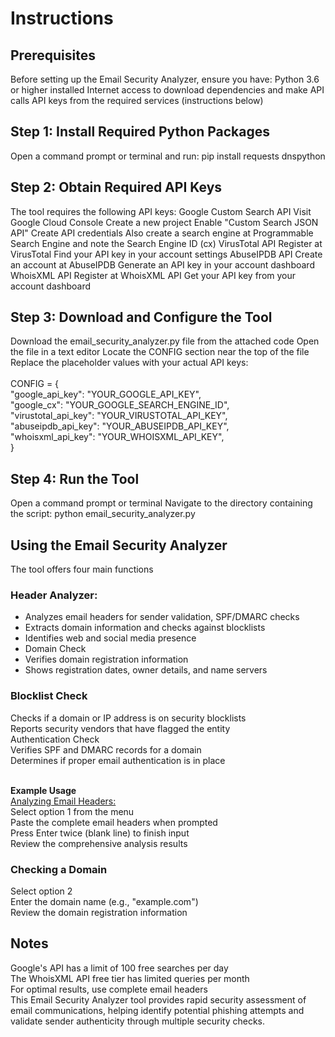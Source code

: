 <h1>Instructions</h1>
<h2>Prerequisites</h2>
Before setting up the Email Security Analyzer, ensure you have:
Python 3.6 or higher installed
Internet access to download dependencies and make API calls
API keys from the required services (instructions below)

<h2>Step 1: Install Required Python Packages</h2>
Open a command prompt or terminal and run:
pip install requests dnspython

<h2>Step 2: Obtain Required API Keys</h2>
The tool requires the following API keys:
Google Custom Search API
Visit Google Cloud Console
Create a new project
Enable "Custom Search JSON API"
Create API credentials
Also create a search engine at Programmable Search Engine and note the Search Engine ID (cx) 
VirusTotal API
Register at VirusTotal
Find your API key in your account settings
AbuseIPDB API
Create an account at AbuseIPDB
Generate an API key in your account dashboard
WhoisXML API
Register at WhoisXML API
Get your API key from your account dashboard


<h2>Step 3: Download and Configure the Tool</h2>
Download the email_security_analyzer.py file from the attached code
Open the file in a text editor
Locate the CONFIG section near the top of the file
Replace the placeholder values with your actual API keys:</br></br>
CONFIG = {</br>
    "google_api_key": "YOUR_GOOGLE_API_KEY",</br>
    "google_cx": "YOUR_GOOGLE_SEARCH_ENGINE_ID",</br>
    "virustotal_api_key": "YOUR_VIRUSTOTAL_API_KEY",</br>
    "abuseipdb_api_key": "YOUR_ABUSEIPDB_API_KEY",</br>
    "whoisxml_api_key": "YOUR_WHOISXML_API_KEY",</br>
}

<h2>Step 4: Run the Tool</h2>
Open a command prompt or terminal
Navigate to the directory containing the script:
python email_security_analyzer.py


<h2>Using the Email Security Analyzer</h2> The tool offers four main functions

<h3>Header Analyzer:</h3>
<ul><li>Analyzes email headers for sender validation, SPF/DMARC checks</li>
<li>Extracts domain information and checks against blocklists</li>
<li>Identifies web and social media presence</li>
<li>Domain Check</li>
<li>Verifies domain registration information</li>
<li>Shows registration dates, owner details, and name servers</li>
</ul>

<h3>Blocklist Check</h3>
Checks if a domain or IP address is on security blocklists</br>
Reports security vendors that have flagged the entity</br>                                           
Authentication Check</br>
Verifies SPF and DMARC records for a domain</br>
Determines if proper email authentication is in place</br></br>

<p>
<b>Example Usage</b></br>
<u>Analyzing Email Headers:</u></br>
Select option 1 from the menu </br>
Paste the complete email headers when prompted</br>
Press Enter twice (blank line) to finish input</br>
Review the comprehensive analysis results</br>
</p>

<h3>Checking a Domain</h3>
Select option 2</br>
Enter the domain name (e.g., "example.com")</br>
Review the domain registration information</br>

<h2>Notes</h2>
Google's API has a limit of 100 free searches per day</br>
The WhoisXML API free tier has limited queries per month</br>
For optimal results, use complete email headers</br>
This Email Security Analyzer tool provides rapid security assessment of email communications, helping identify potential phishing attempts and validate sender authenticity through multiple security checks.
